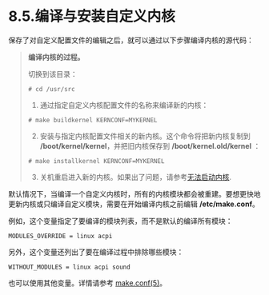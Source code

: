 # 8.5.编译与安装自定义内核

保存了对自定义配置文件的编辑之后，就可以通过以下步骤编译内核的源代码：

>**编译内核的过程。** 
>
>切换到该目录：
>
>```
># cd /usr/src
>```
>
>1. 通过指定自定义内核配置文件的名称来编译新的内核：
>
>```
># make buildkernel KERNCONF=MYKERNEL
>```
>
>2. 安装与指定内核配置文件相关的新内核。这个命令将把新内核复制到 **/boot/kernel/kernel**，并把旧内核保存到 **/boot/kernel.old/kernel** ：
>```
># make installkernel KERNCONF=MYKERNEL
>```
>
>3. 关机重启进入新的内核。如果出了问题，请参考[无法启动内核](https://docs.freebsd.org/en/books/handbook/kernelconfig/#kernelconfig-noboot).

默认情况下，当编译一个自定义内核时，所有的内核模块都会被重建。要想更快地更新内核或只编译自定义模块，需要在开始编译内核之前编辑 **/etc/make.conf**。

例如，这个变量指定了要编译的模块列表，而不是默认的编译所有模块：
```
MODULES_OVERRIDE = linux acpi
```

另外，这个变量还列出了要在编译过程中排除哪些模块：

```
WITHOUT_MODULES = linux acpi sound
```
也可以使用其他变量。详情请参考 [make.conf(5)](https://www.freebsd.org/cgi/man.cgi?query=make.conf&sektion=5&format=html)。
